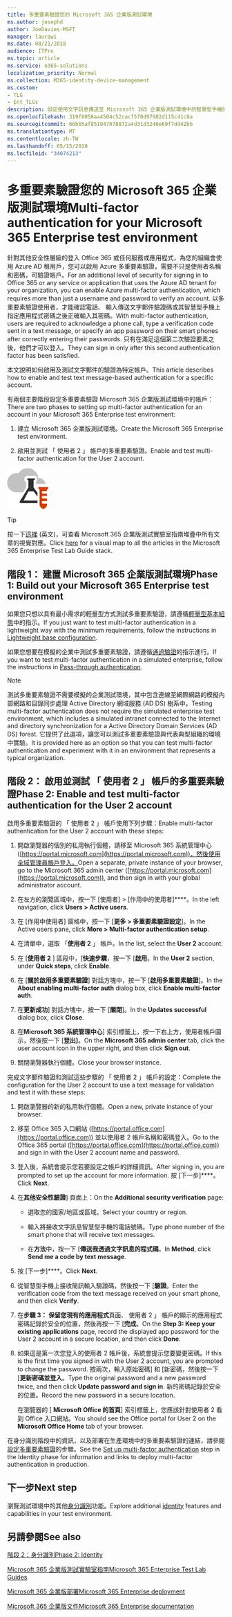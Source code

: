 ```yaml
---
title: 多重要素驗證您的 Microsoft 365 企業版測試環境
ms.author: josephd
author: JoeDavies-MSFT
manager: laurawi
ms.date: 08/21/2018
audience: ITPro
ms.topic: article
ms.service: o365-solutions
localization_priority: Normal
ms.collection: M365-identity-device-management
ms.custom:
- TLG
- Ent_TLGs
description: 設定使用文字訊息傳送至 Microsoft 365 企業版測試環境中的智慧型手機的多重要素驗證。
ms.openlocfilehash: 319f8058aa4504c52cacf5f0d97982d115c41c8a
ms.sourcegitcommit: 66bb5af851947078872a4d31d3246e69f7dd42bb
ms.translationtype: MT
ms.contentlocale: zh-TW
ms.lasthandoff: 05/15/2019
ms.locfileid: "34074213"
---
```

# <a name="multi-factor-authentication-for-your-microsoft-365-enterprise-test-environment"></a><span data-ttu-id="1c53c-103">多重要素驗證您的 Microsoft 365 企業版測試環境</span><span class="sxs-lookup"><span data-stu-id="1c53c-103">Multi-factor authentication for your Microsoft 365 Enterprise test environment</span></span>

<span data-ttu-id="1c53c-104">針對其他安全性層級的登入 Office 365 或任何服務或應用程式，為您的組織會使用 Azure AD 租用戶，您可以啟用 Azure 多重要素驗證，需要不只是使用者名稱和密碼，可驗證帳戶。</span><span class="sxs-lookup"><span data-stu-id="1c53c-104">For an additional level of security for signing in to Office 365 or any service or application that uses the Azure AD tenant for your organization, you can enable Azure multi-factor authentication, which requires more than just a username and password to verify an account.</span></span> <span data-ttu-id="1c53c-105">以多重要素驗證使用者，才能確認電話、 輸入傳送文字郵件驗證碼或其智慧型手機上指定應用程式密碼之後正確輸入其密碼。</span><span class="sxs-lookup"><span data-stu-id="1c53c-105">With multi-factor authentication, users are required to acknowledge a phone call, type a verification code sent in a text message, or specify an app password on their smart phones after correctly entering their passwords.</span></span> <span data-ttu-id="1c53c-106">只有在滿足這個第二次驗證要素之後，他們才可以登入。</span><span class="sxs-lookup"><span data-stu-id="1c53c-106">They can sign in only after this second authentication factor has been satisfied.</span></span> 
  
<span data-ttu-id="1c53c-107">本文說明如何啟用及測試文字郵件的驗證為特定帳戶。</span><span class="sxs-lookup"><span data-stu-id="1c53c-107">This article describes how to enable and test text message-based authentication for a specific account.</span></span>
  
<span data-ttu-id="1c53c-108">有兩個主要階段設定多重要素驗證 Microsoft 365 企業版測試環境中的帳戶：</span><span class="sxs-lookup"><span data-stu-id="1c53c-108">There are two phases to setting up multi-factor authentication for an account in your Microsoft 365 Enterprise test environment:</span></span>
  
1. <span data-ttu-id="1c53c-109">建立 Microsoft 365 企業版測試環境。</span><span class="sxs-lookup"><span data-stu-id="1c53c-109">Create the Microsoft 365 Enterprise test environment.</span></span>
    
2. <span data-ttu-id="1c53c-110">啟用並測試 「 使用者 2 」 帳戶的多重要素驗證。</span><span class="sxs-lookup"><span data-stu-id="1c53c-110">Enable and test multi-factor authentication for the User 2 account.</span></span>

![Microsoft Cloud 的測試實驗室指南](media/m365-enterprise-test-lab-guides/cloud-tlg-icon.png) 
    
> [!TIP]
> <span data-ttu-id="1c53c-112">按一下[這裡](https://aka.ms/m365etlgstack) (英文)，可查看 Microsoft 365 企業版測試實驗室指南堆疊中所有文章的視覺對應。</span><span class="sxs-lookup"><span data-stu-id="1c53c-112">Click [here](https://aka.ms/m365etlgstack) for a visual map to all the articles in the Microsoft 365 Enterprise Test Lab Guide stack.</span></span>
  
## <a name="phase-1-build-out-your-microsoft-365-enterprise-test-environment"></a><span data-ttu-id="1c53c-113">階段 1： 建置 Microsoft 365 企業版測試環境</span><span class="sxs-lookup"><span data-stu-id="1c53c-113">Phase 1: Build out your Microsoft 365 Enterprise test environment</span></span>

<span data-ttu-id="1c53c-114">如果您只想以具有最小需求的輕量型方式測試多重要素驗證，請遵循[輕量型基本組態](lightweight-base-configuration-microsoft-365-enterprise.md)中的指示。</span><span class="sxs-lookup"><span data-stu-id="1c53c-114">If you just want to test multi-factor authentication in a lightweight way with the minimum requirements, follow the instructions in [Lightweight base configuration](lightweight-base-configuration-microsoft-365-enterprise.md).</span></span>
  
<span data-ttu-id="1c53c-115">如果您想要在模擬的企業中測試多重要素驗證，請遵循[通過驗證](pass-through-auth-m365-ent-test-environment.md)的指示進行。</span><span class="sxs-lookup"><span data-stu-id="1c53c-115">If you want to test multi-factor authentication in a simulated enterprise, follow the instructions in [Pass-through authentication](pass-through-auth-m365-ent-test-environment.md).</span></span>
  
> [!NOTE]
> <span data-ttu-id="1c53c-116">測試多重要素驗證不需要模擬的企業測試環境，其中包含連線至網際網路的模擬內部網路和目錄同步處理 Active Directory 網域服務 (AD DS) 樹系中。</span><span class="sxs-lookup"><span data-stu-id="1c53c-116">Testing multi-factor authentication does not require the simulated enterprise test environment, which includes a simulated intranet connected to the Internet and directory synchronization for a Active Directory Domain Services (AD DS) forest.</span></span> <span data-ttu-id="1c53c-117">它提供了此選項，讓您可以測試多重要素驗證與代表典型組織的環境中實驗。</span><span class="sxs-lookup"><span data-stu-id="1c53c-117">It is provided here as an option so that you can test multi-factor authentication and experiment with it in an environment that represents a typical organization.</span></span> 
  
## <a name="phase-2-enable-and-test-multi-factor-authentication-for-the-user-2-account"></a><span data-ttu-id="1c53c-118">階段 2： 啟用並測試 「 使用者 2 」 帳戶的多重要素驗證</span><span class="sxs-lookup"><span data-stu-id="1c53c-118">Phase 2: Enable and test multi-factor authentication for the User 2 account</span></span>

<span data-ttu-id="1c53c-119">啟用多重要素驗證的 「 使用者 2 」 帳戶使用下列步驟：</span><span class="sxs-lookup"><span data-stu-id="1c53c-119">Enable multi-factor authentication for the User 2 account with these steps:</span></span>
  
1. <span data-ttu-id="1c53c-120">開啟瀏覽器的個別的私用執行個體，請移至 Microsoft 365 系統管理中心 ([https://portal.microsoft.com](https://portal.microsoft.com))，然後使用全域管理員帳戶登入。</span><span class="sxs-lookup"><span data-stu-id="1c53c-120">Open a separate, private instance of your browser, go to the Microsoft 365 admin center ([https://portal.microsoft.com](https://portal.microsoft.com)), and then sign in with your global administrator account.</span></span>
    
2. <span data-ttu-id="1c53c-121">在左方的瀏覽區域中，按一下 [使用者] > [作用中的使用者]\*\*\*\*。</span><span class="sxs-lookup"><span data-stu-id="1c53c-121">In the left navigation, click **Users > Active users**.</span></span>
    
3. <span data-ttu-id="1c53c-122">在 [作用中使用者] 窗格中，按一下 [**更多 > 多重要素驗證設定**]。</span><span class="sxs-lookup"><span data-stu-id="1c53c-122">In the Active users pane, click **More > Multi-factor authentication setup**.</span></span>
    
4. <span data-ttu-id="1c53c-123">在清單中，選取 「**使用者 2** 」 帳戶。</span><span class="sxs-lookup"><span data-stu-id="1c53c-123">In the list, select the **User 2** account.</span></span>
    
5. <span data-ttu-id="1c53c-124">在 [**使用者 2** ] 區段中，[**快速步驟**，按一下 [**啟用**。</span><span class="sxs-lookup"><span data-stu-id="1c53c-124">In the **User 2** section, under **Quick steps**, click **Enable**.</span></span>
    
6. <span data-ttu-id="1c53c-125">在 [**關於啟用多重要素驗證**] 對話方塊中，按一下 [**啟用多重要素驗證**]。</span><span class="sxs-lookup"><span data-stu-id="1c53c-125">In the **About enabling multi-factor auth** dialog box, click **Enable multi-factor auth**.</span></span>
    
7. <span data-ttu-id="1c53c-126">在**更新成功**] 對話方塊中，按一下 [**關閉**]。</span><span class="sxs-lookup"><span data-stu-id="1c53c-126">In the **Updates successful** dialog box, click **Close**.</span></span>
    
8. <span data-ttu-id="1c53c-127">在**Microsoft 365 系統管理中心**] 索引標籤上，按一下右上方，使用者帳戶圖示，然後按一下 [**登出]**。</span><span class="sxs-lookup"><span data-stu-id="1c53c-127">On the **Microsoft 365 admin center** tab, click the user account icon in the upper right, and then click **Sign out**.</span></span>
    
9. <span data-ttu-id="1c53c-128">關閉瀏覽器執行個體。</span><span class="sxs-lookup"><span data-stu-id="1c53c-128">Close your browser instance.</span></span>
   
<span data-ttu-id="1c53c-129">完成文字郵件驗證和測試這些步驟的 「 使用者 2 」 帳戶的設定：</span><span class="sxs-lookup"><span data-stu-id="1c53c-129">Complete the configuration for the User 2 account to use a text message for validation and test it with these steps:</span></span>
  
1. <span data-ttu-id="1c53c-130">開啟瀏覽器的新的私用執行個體。</span><span class="sxs-lookup"><span data-stu-id="1c53c-130">Open a new, private instance of your browser.</span></span>
    
2. <span data-ttu-id="1c53c-131">移至 Office 365 入口網站 ([https://portal.office.com](https://portal.office.com)) 並以使用者 2 帳戶名稱和密碼登入。</span><span class="sxs-lookup"><span data-stu-id="1c53c-131">Go to the Office 365 portal ([https://portal.office.com](https://portal.office.com)) and sign in with the User 2 account name and password.</span></span>
    
3. <span data-ttu-id="1c53c-132">登入後，系統會提示您若要設定之帳戶的詳細資訊。</span><span class="sxs-lookup"><span data-stu-id="1c53c-132">After signing in, you are prompted to set up the account for more information.</span></span> <span data-ttu-id="1c53c-133">按 [下一步]\*\*\*\*。</span><span class="sxs-lookup"><span data-stu-id="1c53c-133">Click **Next**.</span></span>
    
4. <span data-ttu-id="1c53c-134">在**其他安全性驗證**] 頁面上：</span><span class="sxs-lookup"><span data-stu-id="1c53c-134">On the **Additional security verification** page:</span></span>
    
   - <span data-ttu-id="1c53c-135">選取您的國家/地區或區域。</span><span class="sxs-lookup"><span data-stu-id="1c53c-135">Select your country or region.</span></span>
    
   - <span data-ttu-id="1c53c-136">輸入將接收文字訊息智慧型手機的電話號碼。</span><span class="sxs-lookup"><span data-stu-id="1c53c-136">Type phone number of the smart phone that will receive text messages.</span></span>
    
   - <span data-ttu-id="1c53c-137">在**方法**中，按一下 [**傳送我透過文字訊息的程式碼**。</span><span class="sxs-lookup"><span data-stu-id="1c53c-137">In **Method**, click **Send me a code by text message**.</span></span>
    
5. <span data-ttu-id="1c53c-138">按 [下一步]\*\*\*\*。</span><span class="sxs-lookup"><span data-stu-id="1c53c-138">Click **Next**.</span></span>
    
6. <span data-ttu-id="1c53c-139">從智慧型手機上接收簡訊輸入驗證碼，然後按一下 [**驗證**。</span><span class="sxs-lookup"><span data-stu-id="1c53c-139">Enter the verification code from the text message received on your smart phone, and then click **Verify**.</span></span>
    
7. <span data-ttu-id="1c53c-140">在**步驟 3： 保留您現有的應用程式**頁面、 使用者 2 」 帳戶的顯示的應用程式密碼記錄於安全的位置，然後再按一下 [**完成**。</span><span class="sxs-lookup"><span data-stu-id="1c53c-140">On the **Step 3: Keep your existing applications** page, record the displayed app password for the User 2 account in a secure location, and then click **Done**.</span></span>
    
8. <span data-ttu-id="1c53c-141">如果這是第一次您登入的使用者 2 帳戶後，系統會提示您要變更密碼。</span><span class="sxs-lookup"><span data-stu-id="1c53c-141">If this is the first time you signed in with the User 2 account, you are prompted to change the password.</span></span> <span data-ttu-id="1c53c-142">按兩次，輸入原始密碼] 和 [新密碼，然後按一下 [**更新密碼並登入**。</span><span class="sxs-lookup"><span data-stu-id="1c53c-142">Type the original password and a new password twice, and then click **Update password and sign in**.</span></span> <span data-ttu-id="1c53c-143">新的密碼記錄於安全的位置。</span><span class="sxs-lookup"><span data-stu-id="1c53c-143">Record the new password in a secure location.</span></span>
    
    <span data-ttu-id="1c53c-144">在瀏覽器的 [ **Microsoft Office 的首頁**] 索引標籤上，您應該針對使用者 2 看到 Office 入口網站。</span><span class="sxs-lookup"><span data-stu-id="1c53c-144">You should see the Office portal for User 2 on the **Microsoft Office Home** tab of your browser.</span></span>


<span data-ttu-id="1c53c-145">在身分識別階段中的資訊，以及部署在生產環境中的多重要素驗證的連結，請參閱[設定多重要素驗證](identity-multi-factor-authentication.md#identity-mfa)的步驟。</span><span class="sxs-lookup"><span data-stu-id="1c53c-145">See the [Set up multi-factor authentication](identity-multi-factor-authentication.md#identity-mfa) step in the Identity phase for information and links to deploy multi-factor authentication in production.</span></span>
    
## <a name="next-step"></a><span data-ttu-id="1c53c-146">下一步</span><span class="sxs-lookup"><span data-stu-id="1c53c-146">Next step</span></span>

<span data-ttu-id="1c53c-147">瀏覽測試環境中的其他[身分識別](m365-enterprise-test-lab-guides.md#identity)功能。</span><span class="sxs-lookup"><span data-stu-id="1c53c-147">Explore additional [identity](m365-enterprise-test-lab-guides.md#identity) features and capabilities in your test environment.</span></span>

## <a name="see-also"></a><span data-ttu-id="1c53c-148">另請參閱</span><span class="sxs-lookup"><span data-stu-id="1c53c-148">See also</span></span>

[<span data-ttu-id="1c53c-149">階段 2：身分識別</span><span class="sxs-lookup"><span data-stu-id="1c53c-149">Phase 2: Identity</span></span>](identity-infrastructure.md)

[<span data-ttu-id="1c53c-150">Microsoft 365 企業版測試實驗室指南</span><span class="sxs-lookup"><span data-stu-id="1c53c-150">Microsoft 365 Enterprise Test Lab Guides</span></span>](m365-enterprise-test-lab-guides.md)

[<span data-ttu-id="1c53c-151">Microsoft 365 企業版部署</span><span class="sxs-lookup"><span data-stu-id="1c53c-151">Microsoft 365 Enterprise deployment</span></span>](deploy-microsoft-365-enterprise.md)

[<span data-ttu-id="1c53c-152">Microsoft 365 企業版文件</span><span class="sxs-lookup"><span data-stu-id="1c53c-152">Microsoft 365 Enterprise documentation</span></span>](https://docs.microsoft.com/microsoft-365-enterprise/)
